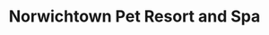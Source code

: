 ---
title: "Norwichtown Pet Resort and Spa"
url: /norwich/norwichtown-pet-resort-and-spa/
shop: pet grooming
---
